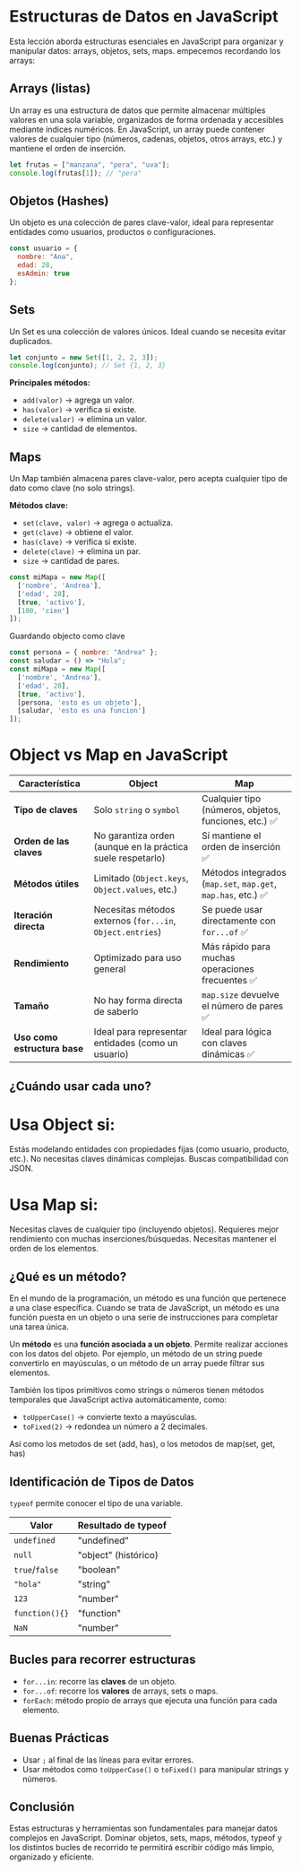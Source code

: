 # Estructuras de Datos en JavaScript

Esta lección aborda estructuras esenciales en JavaScript para organizar y manipular datos: arrays, objetos, sets, maps. empecemos recordando los arrays:

## Arrays (listas)
Un array es una estructura de datos que permite almacenar múltiples valores en una sola variable, organizados de forma ordenada y accesibles mediante índices numéricos.
En JavaScript, un array puede contener valores de cualquier tipo (números, cadenas, objetos, otros arrays, etc.) y mantiene el orden de inserción.
```js
let frutas = ["manzana", "pera", "uva"];
console.log(frutas[1]); // "pera"
```

## Objetos (Hashes)

Un objeto es una colección de pares clave-valor, ideal para representar entidades como usuarios, productos o configuraciones.
```js
const usuario = {
  nombre: "Ana",
  edad: 28,
  esAdmin: true
};
```

## Sets

Un Set es una colección de valores únicos. Ideal cuando se necesita evitar duplicados.
```js
let conjunto = new Set([1, 2, 2, 3]);
console.log(conjunto); // Set {1, 2, 3}
```

**Principales métodos:**
- `add(valor)` → agrega un valor.
- `has(valor)` → verifica si existe.
- `delete(valor)` → elimina un valor.
- `size` → cantidad de elementos.

## Maps

Un Map también almacena pares clave-valor, pero acepta cualquier tipo de dato como clave (no solo strings).

**Métodos clave:**
- `set(clave, valor)` → agrega o actualiza.
- `get(clave)` → obtiene el valor.
- `has(clave)` → verifica si existe.
- `delete(clave)` → elimina un par.
- `size` → cantidad de pares.
```js
const miMapa = new Map([
  ['nombre', 'Andrea'],
  ['edad', 28],
  [true, 'activo'],
  [100, 'cien']
]);
```
Guardando objecto como clave
```js
const persona = { nombre: "Andrea" };
const saludar = () => "Hola";
const miMapa = new Map([
  ['nombre', 'Andrea'],
  ['edad', 28],
  [true, 'activo'],
  [persona, 'esto es un objeto'],
  [saludar, 'esto es una funcion']
]);
```
# Object vs Map en JavaScript

| **Característica**           | **Object**                                                    | **Map**                                                             |
|------------------------------|----------------------------------------------------------------|----------------------------------------------------------------------|
| **Tipo de claves**           | Solo `string` o `symbol`                                       | Cualquier tipo (números, objetos, funciones, etc.) ✅                |
| **Orden de las claves**      | No garantiza orden (aunque en la práctica suele respetarlo)    | Sí mantiene el orden de inserción ✅                                 |
| **Métodos útiles**           | Limitado (`Object.keys`, `Object.values`, etc.)                | Métodos integrados (`map.set`, `map.get`, `map.has`, etc.) ✅       |
| **Iteración directa**        | Necesitas métodos externos (`for...in`, `Object.entries`)      | Se puede usar directamente con `for...of` ✅                         |
| **Rendimiento**              | Optimizado para uso general                                    | Más rápido para muchas operaciones frecuentes ✅                     |
| **Tamaño**                   | No hay forma directa de saberlo                                | `map.size` devuelve el número de pares ✅                            |
| **Uso como estructura base** | Ideal para representar entidades (como un usuario)             | Ideal para lógica con claves dinámicas ✅                            |

## ¿Cuándo usar cada uno?
# Usa Object si:

Estás modelando entidades con propiedades fijas (como usuario, producto, etc.).
No necesitas claves dinámicas complejas.
Buscas compatibilidad con JSON.

# Usa Map si:

Necesitas claves de cualquier tipo (incluyendo objetos).
Requieres mejor rendimiento con muchas inserciones/búsquedas.
Necesitas mantener el orden de los elementos.

## ¿Qué es un método?

En el mundo de la programación, un método es una función que pertenece a una clase específica. Cuando se trata de JavaScript, un método es una función puesta en un objeto o una serie de instrucciones para completar una tarea única.

Un **método** es una **función asociada a un objeto**. Permite realizar acciones con los datos del objeto. Por ejemplo, un método de un string puede convertirlo en mayúsculas, o un método de un array puede filtrar sus elementos.

También los tipos primitivos como strings o números tienen métodos temporales que JavaScript activa automáticamente, como:

- `toUpperCase()` → convierte texto a mayúsculas.
- `toFixed(2)` → redondea un número a 2 decimales.

Asi como los metodos de set (add, has), o los metodos de map(set, get, has)


## Identificación de Tipos de Datos

`typeof` permite conocer el tipo de una variable.

| Valor        | Resultado de typeof |
|--------------|---------------------|
| `undefined`  | "undefined"         |
| `null`       | "object" (histórico)|
| `true`/`false`| "boolean"         |
| `"hola"`     | "string"            |
| `123`        | "number"            |
| `function(){}` | "function"        |
| `NaN`        | "number"            |

## Bucles para recorrer estructuras

- `for...in`: recorre las **claves** de un objeto.
- `for...of`: recorre los **valores** de arrays, sets o maps.
- `forEach`: método propio de arrays que ejecuta una función para cada elemento.

## Buenas Prácticas

- Usar `;` al final de las líneas para evitar errores.
- Usar métodos como `toUpperCase()` o `toFixed()` para manipular strings y números.

## Conclusión

Estas estructuras y herramientas son fundamentales para manejar datos complejos en JavaScript. Dominar objetos, sets, maps, métodos, typeof y los distintos bucles de recorrido te permitirá escribir código más limpio, organizado y eficiente.
